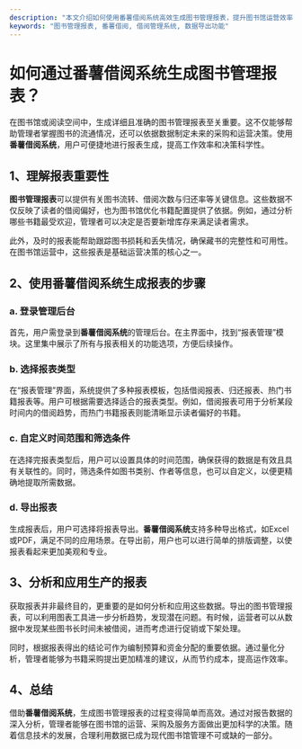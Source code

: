 ```yaml
---
description: "本文介绍如何使用番薯借阅系统高效生成图书管理报表，提升图书馆运营效率。"
keywords: "图书管理报表, 番薯借阅, 借阅管理系统, 数据导出功能"
---
```

# 如何通过番薯借阅系统生成图书管理报表？

在图书馆或阅读空间中，生成详细且准确的图书管理报表至关重要。这不仅能够帮助管理者掌握图书的流通情况，还可以依据数据制定未来的采购和运营决策。使用**番薯借阅系统**，用户可便捷地进行报表生成，提高工作效率和决策科学性。

## 1、理解报表重要性

**图书管理报表**可以提供有关图书流转、借阅次数与归还率等关键信息。这些数据不仅反映了读者的借阅偏好，也为图书馆优化书籍配置提供了依据。例如，通过分析哪些书籍最受欢迎，管理者可以决定是否要新增库存来满足读者需求。

此外，及时的报表能帮助跟踪图书损耗和丢失情况，确保藏书的完整性和可用性。在图书馆运营中，这些报表是基础运营决策的核心之一。

## 2、使用番薯借阅系统生成报表的步骤

### a. 登录管理后台

首先，用户需登录到**番薯借阅系统**的管理后台。在主界面中，找到“报表管理”模块。这里集中展示了所有与报表相关的功能选项，方便后续操作。

### b. 选择报表类型

在“报表管理”界面，系统提供了多种报表模板，包括借阅报表、归还报表、热门书籍报表等。用户可根据需要选择适合的报表类型。例如，借阅报表可用于分析某段时间内的借阅趋势，而热门书籍报表则能清晰显示读者偏好的书籍。

### c. 自定义时间范围和筛选条件

在选择完报表类型后，用户可以设置具体的时间范围，确保获得的数据是有效且具有关联性的。同时，筛选条件如图书类别、作者等信息，也可以自定义，以便更精确地提取所需数据。

### d. 导出报表

生成报表后，用户可选择将报表导出。**番薯借阅系统**支持多种导出格式，如Excel或PDF，满足不同的应用场景。在导出前，用户也可以进行简单的排版调整，以使报表看起来更加美观和专业。

## 3、分析和应用生产的报表

获取报表并非最终目的，更重要的是如何分析和应用这些数据。导出的图书管理报表，可以利用图表工具进一步分析趋势，发现潜在问题。有时候，运营者可以从数据中发现某些图书长时间未被借阅，进而考虑进行促销或下架处理。

同时，根据报表得出的结论可作为编制预算和资金分配的重要依据。通过量化分析，管理者能够为书籍采购提出更加精准的建议，从而节约成本，提高运作效率。

## 4、总结

借助**番薯借阅系统**，生成图书管理报表的过程变得简单而高效。通过对报告数据的深入分析，管理者能够在图书馆的运营、采购及服务方面做出更加科学的决策。随着信息技术的发展，合理利用数据已成为现代图书馆管理不可或缺的一部分。
